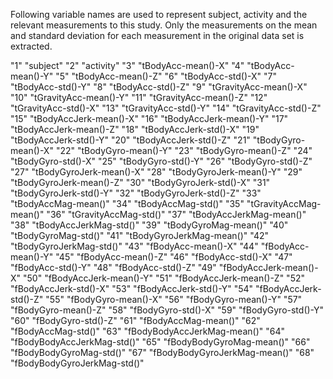 
Following variable names are used to represent subject, activity and the relevant measurements to this study. Only the measurements on the mean and standard deviation for each measurement in the original data set is extracted.  

"1" "subject"
"2" "activity"
"3" "tBodyAcc-mean()-X"
"4" "tBodyAcc-mean()-Y"
"5" "tBodyAcc-mean()-Z"
"6" "tBodyAcc-std()-X"
"7" "tBodyAcc-std()-Y"
"8" "tBodyAcc-std()-Z"
"9" "tGravityAcc-mean()-X"
"10" "tGravityAcc-mean()-Y"
"11" "tGravityAcc-mean()-Z"
"12" "tGravityAcc-std()-X"
"13" "tGravityAcc-std()-Y"
"14" "tGravityAcc-std()-Z"
"15" "tBodyAccJerk-mean()-X"
"16" "tBodyAccJerk-mean()-Y"
"17" "tBodyAccJerk-mean()-Z"
"18" "tBodyAccJerk-std()-X"
"19" "tBodyAccJerk-std()-Y"
"20" "tBodyAccJerk-std()-Z"
"21" "tBodyGyro-mean()-X"
"22" "tBodyGyro-mean()-Y"
"23" "tBodyGyro-mean()-Z"
"24" "tBodyGyro-std()-X"
"25" "tBodyGyro-std()-Y"
"26" "tBodyGyro-std()-Z"
"27" "tBodyGyroJerk-mean()-X"
"28" "tBodyGyroJerk-mean()-Y"
"29" "tBodyGyroJerk-mean()-Z"
"30" "tBodyGyroJerk-std()-X"
"31" "tBodyGyroJerk-std()-Y"
"32" "tBodyGyroJerk-std()-Z"
"33" "tBodyAccMag-mean()"
"34" "tBodyAccMag-std()"
"35" "tGravityAccMag-mean()"
"36" "tGravityAccMag-std()"
"37" "tBodyAccJerkMag-mean()"
"38" "tBodyAccJerkMag-std()"
"39" "tBodyGyroMag-mean()"
"40" "tBodyGyroMag-std()"
"41" "tBodyGyroJerkMag-mean()"
"42" "tBodyGyroJerkMag-std()"
"43" "fBodyAcc-mean()-X"
"44" "fBodyAcc-mean()-Y"
"45" "fBodyAcc-mean()-Z"
"46" "fBodyAcc-std()-X"
"47" "fBodyAcc-std()-Y"
"48" "fBodyAcc-std()-Z"
"49" "fBodyAccJerk-mean()-X"
"50" "fBodyAccJerk-mean()-Y"
"51" "fBodyAccJerk-mean()-Z"
"52" "fBodyAccJerk-std()-X"
"53" "fBodyAccJerk-std()-Y"
"54" "fBodyAccJerk-std()-Z"
"55" "fBodyGyro-mean()-X"
"56" "fBodyGyro-mean()-Y"
"57" "fBodyGyro-mean()-Z"
"58" "fBodyGyro-std()-X"
"59" "fBodyGyro-std()-Y"
"60" "fBodyGyro-std()-Z"
"61" "fBodyAccMag-mean()"
"62" "fBodyAccMag-std()"
"63" "fBodyBodyAccJerkMag-mean()"
"64" "fBodyBodyAccJerkMag-std()"
"65" "fBodyBodyGyroMag-mean()"
"66" "fBodyBodyGyroMag-std()"
"67" "fBodyBodyGyroJerkMag-mean()"
"68" "fBodyBodyGyroJerkMag-std()"



